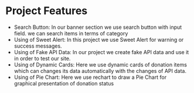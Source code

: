 # Project Features

- Search Button: In our banner section we use search button with input field. we can search items in terms of category 
- Using of Sweet Alert: In this project we use Sweet Alert for warning or success messages.
- Using of Fake API Data: In our project we create fake API data and use it in order to test our site. 
- Using of Dynamic Cards: Here we use dynamic cards of donation items which can changes its data automatically with the changes of API data.
- Using of Pie Chart: Here we use rechart to draw a Pie Chart for graphical presentation of donation status


